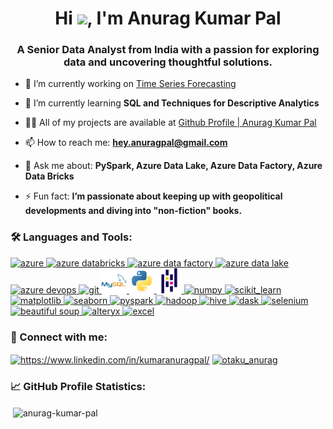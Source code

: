 <h1 align="center">Hi <a href="https://www.gautamkrishnar.com/"><img src="https://media.giphy.com/media/hvRJCLFzcasrR4ia7z/giphy.gif" width="3%"></a>, I'm Anurag Kumar Pal</h1>
<h3 align="center">A Senior Data Analyst from India with a passion for exploring data and uncovering thoughtful solutions.</h3>

- 🔭 I’m currently working on [Time Series Forecasting](https://github.com/Anurag-Kumar-Pal/EPGP-IIITB-Data-Science-Projects/tree/main/Sales%20Forecasting%20for%20Medicinal%20Drugs%20of%20Rossmann%20Stores)

- 🌱 I’m currently learning **SQL and Techniques for Descriptive Analytics**

<!-- - 📄 Know about my experiences [Resume | Anurag Kumar Pal](https://drive.google.com/file/d/1_xMOOofTrdDU5huP--TnL85rOIAMQEs8/view?usp=drive_link) -->

- 👨‍💻 All of my projects are available at [Github Profile | Anurag Kumar Pal](https://github.com/Anurag-Kumar-Pal/EPGP-IIITB-Data-Science-Projects)

- 📫 How to reach me: **hey.anuragpal@gmail.com**

- 💬 Ask me about: **PySpark, Azure Data Lake, Azure Data Factory, Azure Data Bricks**

- ⚡ Fun fact: **I’m passionate about keeping up with geopolitical developments and diving into "non-fiction" books.**



<h3 align="left"> 🛠️ Languages and Tools:</h3>
<p align="left"> <a href="https://azure.microsoft.com/en-in/" target="_blank" rel="noreferrer"> <img src="https://www.vectorlogo.zone/logos/microsoft_azure/microsoft_azure-icon.svg" alt="azure" width="40" height="40"/> </a>
<a href="https://www.databricks.com/" target="_blank" rel="noreferrer"> <img src="https://www.vectorlogo.zone/logos/databricks/databricks-icon.svg" alt="azure databricks" width="40" height="40"/> </a>
<a href="https://azure.microsoft.com/en-in/products/data-factory" target="_blank" rel="noreferrer"> <img src="https://shorturl.at/hLRV0" alt="azure data factory" width="40" height="40"/> </a>
<a href="https://azure.microsoft.com/en-in/solutions/data-lake" target="_blank" rel="noreferrer"> <img src="https://shorturl.at/jZNcD" alt="azure data lake" width="40" height="40"/> </a>
<a href="https://azure.microsoft.com/en-us/products/devops" target="_blank" rel="noreferrer"> <img src="https://shorturl.at/iDyF4" alt="azure devops" width="40" height="40"/> </a>
<a href="https://git-scm.com/" target="_blank" rel="noreferrer"> <img src="https://www.vectorlogo.zone/logos/git-scm/git-scm-icon.svg" alt="git" width="40" height="40"/> </a>  
<a href="https://www.mysql.com/" target="_blank" rel="noreferrer"> <img src="https://raw.githubusercontent.com/devicons/devicon/master/icons/mysql/mysql-original-wordmark.svg" alt="mysql" width="40" height="40"/> </a> 
<a href="https://www.python.org" target="_blank" rel="noreferrer"> <img src="https://raw.githubusercontent.com/devicons/devicon/master/icons/python/python-original.svg" alt="python" width="40" height="40"/> </a>
<a href="https://pandas.pydata.org/" target="_blank" rel="noreferrer"> <img src="https://raw.githubusercontent.com/devicons/devicon/2ae2a900d2f041da66e950e4d48052658d850630/icons/pandas/pandas-original.svg" alt="pandas" width="40" height="40"/> </a>
<a href="https://numpy.org/" target="_blank" rel="noreferrer"> <img src="https://www.vectorlogo.zone/logos/numpy/numpy-icon.svg" alt="numpy" width="40" height="40"/> </a>
<a href="https://scikit-learn.org/" target="_blank" rel="noreferrer"> <img src="https://upload.wikimedia.org/wikipedia/commons/0/05/Scikit_learn_logo_small.svg" alt="scikit_learn" width="40" height="40"/> </a>
<a href="https://matplotlib.org/" target="_blank" rel="noreferrer"> <img src="https://rb.gy/n3cte4" alt="matplotlib" width="40" height="40"/> </a>
<a href="https://seaborn.pydata.org/" target="_blank" rel="noreferrer"> <img src="https://seaborn.pydata.org/_images/logo-mark-lightbg.svg" alt="seaborn" width="40" height="40"/> </a>
<a href="https://spark.apache.org/docs/latest/api/python/index.html#" target="_blank" rel="noreferrer"> <img src="https://rb.gy/xmc0ks" alt="pyspark" width="70" height="40"/> </a>
<a href="https://hadoop.apache.org/" target="_blank" rel="noreferrer"> <img src="https://www.vectorlogo.zone/logos/apache_hadoop/apache_hadoop-icon.svg" alt="hadoop" width="40" height="40"/> </a> 
<a href="https://hive.apache.org/" target="_blank" rel="noreferrer"> <img src="https://www.vectorlogo.zone/logos/apache_hive/apache_hive-icon.svg" alt="hive" width="40" height="40"/> </a>
<a href="https://docs.dask.org/en/stable/" target="_blank" rel="noreferrer"> <img src="https://shorturl.at/asMlO" alt="dask" width="40" height="40"/> </a>
<a href="https://www.selenium.dev" target="_blank" rel="noreferrer"> <img src="https://raw.githubusercontent.com/detain/svg-logos/780f25886640cef088af994181646db2f6b1a3f8/svg/selenium-logo.svg" alt="selenium" width="40" height="40"/> </a>
<a href="https://www.crummy.com/software/BeautifulSoup/" target="_blank" rel="noreferrer"> <img src="https://rb.gy/dmgqtf" alt="beautiful soup" width="70" height="40"/> </a>
<a href="https://www.alteryx.com/" target="_blank" rel="noreferrer"> <img src="https://rb.gy/lntqnf" alt="alteryx" width="60" height="40"/> </a>
<a href="https://www.microsoft.com/en-in/microsoft-365/excel" target="_blank" rel="noreferrer"> <img src="https://shorturl.at/KDfrG" alt="excel" width="40" height="40"/> </a>
</p>



<h3 align="left"> 🔗 Connect with me:</h3>
<p align="left">
<a href="https://linkedin.com/in/kumaranuragpal/" target="blank"><img align="center" src="https://raw.githubusercontent.com/rahuldkjain/github-profile-readme-generator/master/src/images/icons/Social/linked-in-alt.svg" alt="https://www.linkedin.com/in/kumaranuragpal/" height="30" width="40" /></a>
<a href="https://instagram.com/otaku_anurag" target="blank"><img align="center" src="https://raw.githubusercontent.com/rahuldkjain/github-profile-readme-generator/master/src/images/icons/Social/instagram.svg" alt="otaku_anurag" height="30" width="40" /></a>
</p>


<h3 align="left"> 📈 GitHub Profile Statistics:</h3>
<p>&nbsp;<img align="center" src="https://github-readme-stats.vercel.app/api?username=anurag-kumar-pal&show_icons=true&locale=en" alt="anurag-kumar-pal" /></p>
